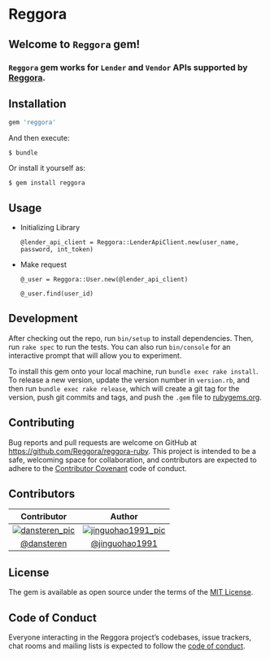 # Reggora

## Welcome to `Reggora` gem!
### `Reggora` gem works for `Lender` and `Vendor` APIs supported by [Reggora](https://sandbox.reggora.io/).

## Installation


```ruby
gem 'reggora'
```

And then execute:

    $ bundle

Or install it yourself as:

    $ gem install reggora

## Usage

- Initializing Library

  `@lender_api_client = Reggora::LenderApiClient.new(user_name, password, int_token)`

- Make request

  `@_user = Reggora::User.new(@lender_api_client)`

  `@_user.find(user_id)`


## Development

After checking out the repo, run `bin/setup` to install dependencies. Then, run `rake spec` to run the tests. You can also run `bin/console` for an interactive prompt that will allow you to experiment.

To install this gem onto your local machine, run `bundle exec rake install`. To release a new version, update the version number in `version.rb`, and then run `bundle exec rake release`, which will create a git tag for the version, push git commits and tags, and push the `.gem` file to [rubygems.org](https://rubygems.org).

## Contributing

Bug reports and pull requests are welcome on GitHub at https://github.com/Reggora/reggora-ruby. This project is intended to be a safe, welcoming space for collaboration, and contributors are expected to adhere to the [Contributor Covenant](http://contributor-covenant.org) code of conduct.

## Contributors
|Contributor| Author |
|:--:| :--: |
|[![dansteren_pic](https://avatars1.githubusercontent.com/u/5455419?s=460&v=4)](https://github.com/dansteren) | [![jinguohao1991_pic](https://avatars3.githubusercontent.com/u/31640360?s=460&v=4)](https://github.com/jinguohao1991)|
|[@dansteren](https://github.com/dansteren)| [@jinguohao1991](https://github.com/jinguohao1991)|


## License

The gem is available as open source under the terms of the [MIT License](https://opensource.org/licenses/MIT).

## Code of Conduct

Everyone interacting in the Reggora project’s codebases, issue trackers, chat rooms and mailing lists is expected to follow the [code of conduct](https://github.com/Reggora/reggora-ruby/blob/master/CODE_OF_CONDUCT.md).
